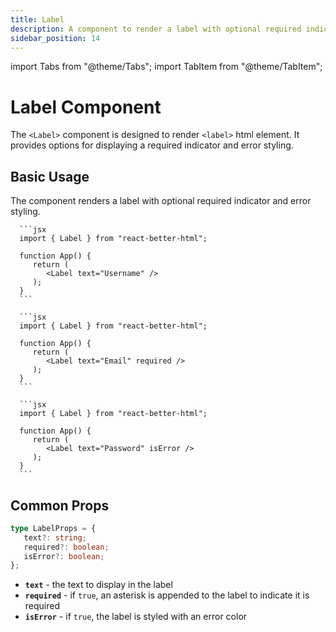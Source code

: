 ```yaml
---
title: Label
description: A component to render a label with optional required indicator and error styling.
sidebar_position: 14
---
```


import Tabs from "@theme/Tabs";
import TabItem from "@theme/TabItem";

# Label Component

The `<Label>` component is designed to render `<label>` html element. It provides options for displaying a required indicator and error styling.

## Basic Usage

The component renders a label with optional required indicator and error styling.

<Tabs>
   <TabItem value="basic" label="Basic" default>

      ```jsx
      import { Label } from "react-better-html";

      function App() {
         return (
            <Label text="Username" />
         );
      }
      ```

   </TabItem>

   <TabItem value="required" label="Required">

      ```jsx
      import { Label } from "react-better-html";

      function App() {
         return (
            <Label text="Email" required />
         );
      }
      ```

   </TabItem>

   <TabItem value="error" label="Error" default>

      ```jsx
      import { Label } from "react-better-html";

      function App() {
         return (
            <Label text="Password" isError />
         );
      }
      ```

   </TabItem>
</Tabs>

## Common Props

```typescript
type LabelProps = {
   text?: string;
   required?: boolean;
   isError?: boolean;
};
```

-  **`text`** - the text to display in the label
-  **`required`** - if `true`, an asterisk is appended to the label to indicate it is required
-  **`isError`** - if `true`, the label is styled with an error color
